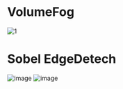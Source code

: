 # VolumeFog
![1](https://user-images.githubusercontent.com/57168985/143901814-59212c05-6a4c-4d43-a9f3-0c79545e6307.gif)
# Sobel EdgeDetech
![image](https://user-images.githubusercontent.com/57168985/147410506-be4d4dfc-fdae-4350-b8f4-21b415d70191.png)
![image](https://user-images.githubusercontent.com/57168985/147410514-71f4618f-dbc4-4eb2-aed8-6956ef04ad6e.png)
